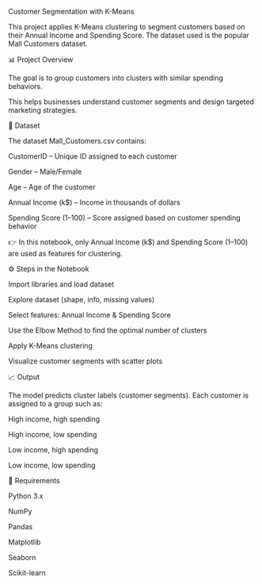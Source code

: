 Customer Segmentation with K-Means

This project applies K-Means clustering to segment customers based on their Annual Income and Spending Score. The dataset used is the popular Mall Customers dataset.

📊 Project Overview

The goal is to group customers into clusters with similar spending behaviors.

This helps businesses understand customer segments and design targeted marketing strategies.

🧾 Dataset

The dataset Mall_Customers.csv contains:

CustomerID – Unique ID assigned to each customer

Gender – Male/Female

Age – Age of the customer

Annual Income (k$) – Income in thousands of dollars

Spending Score (1–100) – Score assigned based on customer spending behavior

👉 In this notebook, only Annual Income (k$) and Spending Score (1–100) are used as features for clustering.

⚙️ Steps in the Notebook

Import libraries and load dataset

Explore dataset (shape, info, missing values)

Select features: Annual Income & Spending Score

Use the Elbow Method to find the optimal number of clusters

Apply K-Means clustering

Visualize customer segments with scatter plots

📈 Output

The model predicts cluster labels (customer segments).
Each customer is assigned to a group such as:

High income, high spending

High income, low spending

Low income, high spending

Low income, low spending

📌 Requirements

Python 3.x

NumPy

Pandas

Matplotlib

Seaborn

Scikit-learn
